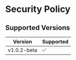 # Security Policy

## Supported Versions


| Version | Supported          |
| ------- | ------------------ |
| v1.0.2-beta   | :white_check_mark: |
